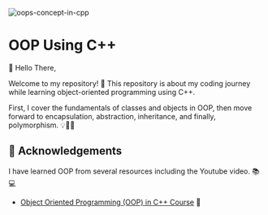 ![oops-concept-in-cpp](https://github.com/Sabeerwaqas/OOP-Using-Cpp/assets/71982222/484ad7f3-ca10-47c9-8698-19be02510b3e)
# OOP Using C++

👋 Hello There,

Welcome to my repository! 🚀 This repository is about my coding journey while learning object-oriented programming using C++.

First, I cover the fundamentals of classes and objects in OOP, then move forward to encapsulation, abstraction, inheritance, and finally, polymorphism. 💡👩‍💻 



## 🎉 Acknowledgements
I have learned OOP from several resources including the Youtube video. 📚💻

 - [Object Oriented Programming (OOP) in C++ Course](https://www.youtube.com/watch?v=wN0x9eZLix4&t=2379s ) 🎥


